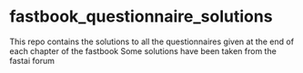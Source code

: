 # fastbook_questionnaire_solutions
This repo contains the solutions to all the questionnaires given at the end of each chapter of the fastbook
Some solutions have been taken from the fastai forum
